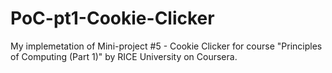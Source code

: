 # PoC-pt1-Cookie-Clicker
My implemetation of Mini-project #5 - Cookie Clicker for course "Principles of Computing (Part 1)" by RICE University on Coursera.
